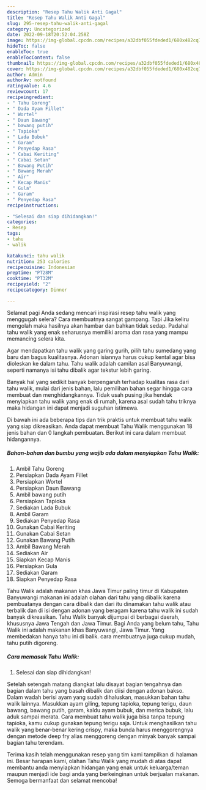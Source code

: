 ```yaml
---
description: "Resep Tahu Walik Anti Gagal"
title: "Resep Tahu Walik Anti Gagal"
slug: 295-resep-tahu-walik-anti-gagal
category: Uncategorized
date: 2022-09-18T20:52:04.258Z
image: https://img-global.cpcdn.com/recipes/a32dbf055fdeded1/680x482cq70/tahu-walik-foto-resep-utama.jpg
hideToc: false
enableToc: true
enableTocContent: false
thumbnail: https://img-global.cpcdn.com/recipes/a32dbf055fdeded1/680x482cq70/tahu-walik-foto-resep-utama.jpg
cover: https://img-global.cpcdn.com/recipes/a32dbf055fdeded1/680x482cq70/tahu-walik-foto-resep-utama.jpg
author: Admin
authorAv: notfound
ratingvalue: 4.6
reviewcount: 17
recipeingredient:
- " Tahu Goreng"
- " Dada Ayam Fillet"
- " Wortel"
- " Daun Bawang"
- " bawang putih"
- " Tapioka"
- " Lada Bubuk"
- " Garam"
- " Penyedap Rasa"
- " Cabai Keriting"
- " Cabai Setan"
- " Bawang Putih"
- " Bawang Merah"
- " Air"
- " Kecap Manis"
- " Gula"
- " Garam"
- " Penyedap Rasa"
recipeinstructions:

- "Selesai dan siap dihidangkan!"
categories:
- Resep
tags:
- tahu
- walik

katakunci: tahu walik 
nutrition: 253 calories
recipecuisine: Indonesian
preptime: "PT28M"
cooktime: "PT32M"
recipeyield: "2"
recipecategory: Dinner

---
```



Selamat pagi Anda sedang mencari inspirasi resep tahu walik yang menggugah selera? Cara membuatnya sangat gampang. Tapi Jika keliru mengolah maka hasilnya akan hambar dan bahkan tidak sedap. Padahal tahu walik yang enak seharusnya memiliki aroma dan rasa yang mampu memancing selera kita.


Agar mendapatkan tahu walik yang garing gurih, pilih tahu sumedang yang baru dan bagus kualitasnya. Adonan isiannya harus cukup kental agar bisa dioleskan ke dalam tahu. Tahu walik adalah camilan asal Banyuwangi, seperti namanya isi tahu dibalik agar tekstur lebih garing.

Banyak hal yang sedikit banyak berpengaruh terhadap kualitas rasa dari tahu walik, mulai dari jenis bahan, lalu pemilihan bahan segar hingga cara membuat dan menghidangkannya. Tidak usah pusing jika hendak menyiapkan tahu walik yang enak di rumah, karena asal sudah tahu triknya maka hidangan ini dapat menjadi suguhan istimewa.


Di bawah ini ada beberapa tips dan trik praktis untuk membuat tahu walik yang siap dikreasikan. Anda dapat membuat Tahu Walik menggunakan 18 jenis bahan dan 0 langkah pembuatan. Berikut ini cara dalam membuat hidangannya.

<!--inarticleads1-->

##### Bahan-bahan dan bumbu yang wajib ada dalam menyiapkan Tahu Walik:

1. Ambil  Tahu Goreng
1. Persiapkan  Dada Ayam Fillet
1. Persiapkan  Wortel
1. Persiapkan  Daun Bawang
1. Ambil  bawang putih
1. Persiapkan  Tapioka
1. Sediakan  Lada Bubuk
1. Ambil  Garam
1. Sediakan  Penyedap Rasa
1. Gunakan  Cabai Keriting
1. Gunakan  Cabai Setan
1. Gunakan  Bawang Putih
1. Ambil  Bawang Merah
1. Sediakan  Air
1. Siapkan  Kecap Manis
1. Persiapkan  Gula
1. Sediakan  Garam
1. Siapkan  Penyedap Rasa


Tahu Walik adalah makanan khas Jawa Timur paling timur di Kabupaten Banyuwangi makanan ini adalah olahan dari tahu yang dibalik karena pembuatanya dengan cara dibalik dan dari itu dinamakan tahu walik atau terbalik dan di isi dengan adonan yang beragam karena tahu walik ini sudah banyak dikreasikan. Tahu Walik banyak dijumpai di berbagai daerah, khususnya Jawa Tengah dan Jawa Timur. Bagi Anda yang belum tahu, Tahu Walik ini adalah makanan khas Banyuwangi, Jawa Timur. Yang membedakan hanya tahu ini di balik. cara membuatnya juga cukup mudah, tahu putih digoreng. 

<!--inarticleads2-->

##### Cara memasak Tahu Walik:


1. Selesai dan siap dihidangkan!

Setelah setengah matang diangkat lalu disayat bagian tengahnya dan bagian dalam tahu yang basah dibalik dan diisi dengan adonan bakso. Dalam wadah berisi ayam yang sudah dihaluskan, masukkan bahan tahu walik lainnya. Masukkan ayam giling, tepung tapioka, tepung terigu, daun bawang, bawang putih, garam, kaldu ayam bubuk, dan merica bubuk, lalu aduk sampai merata. Cara membuat tahu walik juga bisa tanpa tepung tapioka, kamu cukup gunakan tepung terigu saja. Untuk menghasilkan tahu walik yang benar-benar kering crispy, maka bunda harus menggorengnya dengan metode deep fry alias menggoreng dengan minyak banyak sampai bagian tahu terendam. 

Terima kasih telah menggunakan resep yang tim kami tampilkan di halaman ini. Besar harapan kami, olahan Tahu Walik yang mudah di atas dapat membantu anda menyiapkan hidangan yang enak untuk keluarga/teman maupun menjadi ide bagi anda yang berkeinginan untuk berjualan makanan. Semoga bermanfaat dan selamat mencoba!
